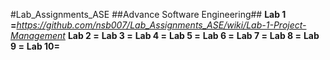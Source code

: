 #Lab_Assignments_ASE
##Advance Software Engineering##
**Lab 1 =**_https://github.com/nsb007/Lab_Assignments_ASE/wiki/Lab-1-Project-Management_
**Lab 2 =**
**Lab 3 =**
**Lab 4 =**
**Lab 5 =**
**Lab 6 =**
**Lab 7 =**
**Lab 8 =**
**Lab 9 =**
**Lab 10=**
